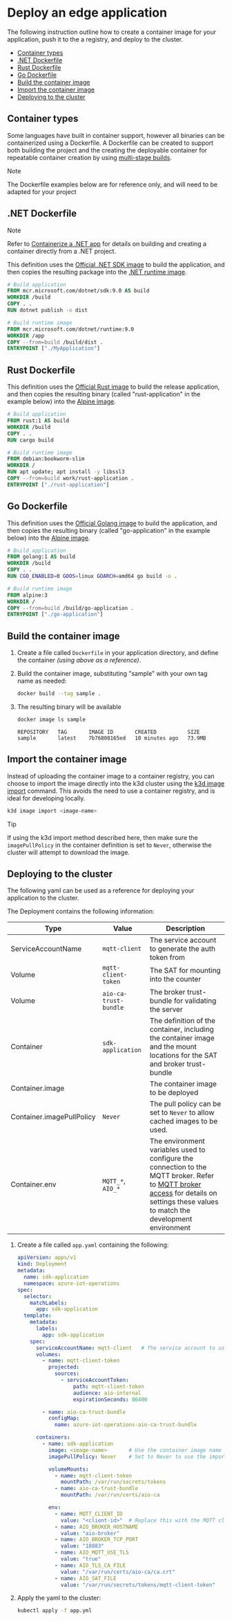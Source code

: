 # Deploy an edge application

The following instruction outline how to create a container image for your application, push it to the a registry, and deploy to the cluster.

* [Container types](#container-types)
* [.NET Dockerfile](#net-dockerfile)
* [Rust Dockerfile](#rust-dockerfile)
* [Go Dockerfile](#go-dockerfile)
* [Build the container image](#build-the-container-image)
* [Import the container image](#import-the-container-image)
* [Deploying to the cluster](#deploying-to-the-cluster)

## Container types

Some languages have built in container support, however all binaries can be containerized using a Dockerfile. A Dockerfile can be created to support both building the project and the creating the deployable container for repeatable container creation by using [multi-stage builds](https://docs.docker.com/build/building/multi-stage/).

> [!NOTE]
> The Dockerfile examples below are for reference only, and will need to be adapted for your project

## .NET Dockerfile

> [!NOTE]
> 
> Refer to [Containerize a .NET app](https://learn.microsoft.com/dotnet/core/docker/build-container) for details on building and creating a container directly from a .NET project.

This definition uses the [Official .NET SDK image](https://github.com/dotnet/dotnet-docker/blob/main/README.sdk.md) to build the application, and then copies the resulting package into the [.NET runtime image](https://hub.docker.com/_/alpine).


```dockerfile
# Build application
FROM mcr.microsoft.com/dotnet/sdk:9.0 AS build
WORKDIR /build
COPY . .
RUN dotnet publish -o dist

# Build runtime image
FROM mcr.microsoft.com/dotnet/runtime:9.0
WORKDIR /app
COPY --from=build /build/dist .
ENTRYPOINT ["./MyApplication"]
```

## Rust Dockerfile

This definition uses the [Official Rust image](https://hub.docker.com/_/rust) to build the release application, and then copies the resulting binary (called "rust-application" in the example below) into the [Alpine image](https://hub.docker.com/_/alpine).

```dockerfile
# Build application
FROM rust:1 AS build
WORKDIR /build
COPY . .
RUN cargo build

# Build runtime image
FROM debian:bookworm-slim
WORKDIR /
RUN apt update; apt install -y libssl3
COPY --from=build work/rust-application .
ENTRYPOINT ["./rust-application"]
```

## Go Dockerfile

This definition uses the [Official Golang image](https://hub.docker.com/_/golang) to build the application, and then copies the resulting binary (called "go-application" in the example below) into the [Alpine image](https://hub.docker.com/_/alpine).

```dockerfile
# Build application
FROM golang:1 AS build
WORKDIR /build
COPY . .
RUN CGO_ENABLED=0 GOOS=linux GOARCH=amd64 go build -o .

# Build runtime image
FROM alpine:3
WORKDIR /
COPY --from=build /build/go-application .
ENTRYPOINT ["./go-application"]
```

## Build the container image

1. Create a file called `Dockerfile` in your application directory, and define the container *(using above as a reference)*.

1. Build the container image, substituting "sample" with your own tag name as needed:

    ```bash
    docker build --tag sample .
    ```

1. The resulting binary will be available 

    ```bash
    docker image ls sample
    ```

    ```output
    REPOSITORY   TAG       IMAGE ID       CREATED          SIZE
    sample       latest    7b76808165ed   10 minutes ago   73.9MB
    ```

## Import the container image

Instead of uploading the container image to a container registry, you can choose to import the image directly into the k3d cluster using the [k3d image import](https://k3d.io/v5.1.0/usage/commands/k3d_image_import/) command. This avoids the need to use a container registry, and is ideal for developing locally.

```bash
k3d image import <image-name>
```

> [!TIP]
> If using the k3d import method described here, then make sure the `imagePullPolicy` in the container definition is set to `Never`, otherwise the cluster will attempt to download the image.

## Deploying to the cluster

The following yaml can be used as a reference for deploying your application to the cluster.

The Deployment contains the following information:

| Type | Value | Description |
|-|-|-|
| ServiceAccountName | `mqtt-client` | The service account to generate the auth token from |
| Volume | `mqtt-client-token` | The SAT for mounting into the counter |
| Volume | `aio-ca-trust-bundle` | The broker trust-bundle for validating the server |
| Container | `sdk-application` | The definition of the container, including the container image and the mount locations for the SAT and broker trust-bundle |
| Container.image | <image-name> | The container image to be deployed |
| Container.imagePullPolicy | `Never` | The pull policy can be set to `Never` to allow cached images to be used.
| Container.env | `MQTT_*`, `AIO_*` | The environment variables used to configure the connection to the MQTT broker. Refer to [MQTT broker access](/doc/setup.md#mqtt-broker-access) for details on settings these values to match the development environment |

1. Create a file called `app.yaml` containing the following:

    ```yaml
    apiVersion: apps/v1
    kind: Deployment
    metadata:
      name: sdk-application
      namespace: azure-iot-operations
    spec:
      selector:
        matchLabels:
          app: sdk-application
      template:
        metadata:
          labels:
            app: sdk-application
        spec:
          serviceAccountName: mqtt-client   # The service account to use for generating the token
          volumes:
            - name: mqtt-client-token
              projected:
                sources:
                  - serviceAccountToken:
                      path: mqtt-client-token
                      audience: aio-internal
                      expirationSeconds: 86400

            - name: aio-ca-trust-bundle
              configMap:
                name: azure-iot-operations-aio-ca-trust-bundle

          containers:
            - name: sdk-application
              image: <image-name>       # Use the container image name previously created
              imagePullPolicy: Never    # Set to Never to use the imported image

              volumeMounts:
                - name: mqtt-client-token
                  mountPath: /var/run/secrets/tokens
                - name: aio-ca-trust-bundle
                  mountPath: /var/run/certs/aio-ca

              env:
                - name: MQTT_CLIENT_ID
                  value: "<client-id>"  # Replace this with the MQTT client id of your choosing
                - name: AIO_BROKER_HOSTNAME
                  value: "aio-broker"
                - name: AIO_BROKER_TCP_PORT
                  value: "18883"
                - name: AIO_MQTT_USE_TLS
                  value: "true"
                - name: AIO_TLS_CA_FILE
                  value: "/var/run/certs/aio-ca/ca.crt"
                - name: AIO_SAT_FILE
                  value: "/var/run/secrets/tokens/mqtt-client-token"
    ```

1. Apply the yaml to the cluster:

    ```bash
    kubectl apply -f app.yml
    ```
